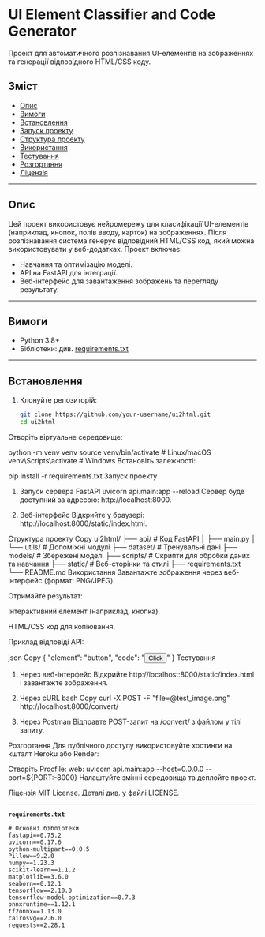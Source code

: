 # UI Element Classifier and Code Generator

Проект для автоматичного розпізнавання UI-елементів на зображеннях та генерації відповідного HTML/CSS коду.

## Зміст
- [Опис](#опис)
- [Вимоги](#вимоги)
- [Встановлення](#встановлення)
- [Запуск проекту](#запуск-проекту)
- [Структура проекту](#структура-проекту)
- [Використання](#використання)
- [Тестування](#тестування)
- [Розгортання](#розгортання)
- [Ліцензія](#ліцензія)

---

## Опис
Цей проект використовує нейромережу для класифікації UI-елементів (наприклад, кнопок, полів вводу, карток) на зображеннях. Після розпізнавання система генерує відповідний HTML/CSS код, який можна використовувати у веб-додатках. Проект включає:
- Навчання та оптимізацію моделі.
- API на FastAPI для інтеграції.
- Веб-інтерфейс для завантаження зображень та перегляду результату.

---

## Вимоги
- Python 3.8+
- Бібліотеки: див. [requirements.txt](requirements.txt)

---

## Встановлення
1. Клонуйте репозиторій:
   ```bash
   git clone https://github.com/your-username/ui2html.git
   cd ui2html
Створіть віртуальне середовище:

python -m venv venv
source venv/bin/activate  # Linux/macOS
venv\Scripts\activate     # Windows
Встановіть залежності:

pip install -r requirements.txt
Запуск проекту
1. Запуск сервера FastAPI
uvicorn api.main:app --reload
Сервер буде доступний за адресою: http://localhost:8000.

2. Веб-інтерфейс
Відкрийте у браузері: http://localhost:8000/static/index.html.

Структура проекту
Copy
ui2html/
├── api/               # Код FastAPI
│   ├── main.py
│   └── utils/         # Допоміжні модулі
├── dataset/           # Тренувальні дані
├── models/            # Збережені моделі
├── scripts/           # Скрипти для обробки даних та навчання
├── static/            # Веб-сторінки та стилі
├── requirements.txt
└── README.md
Використання
Завантажте зображення через веб-інтерфейс (формат: PNG/JPEG).

Отримайте результат:

Інтерактивний елемент (наприклад, кнопка).

HTML/CSS код для копіювання.

Приклад відповіді API:

json
Copy
{
  "element": "button",
  "code": "<button class='neu-button'>Click</button><style>.neu-button { ... }</style>"
}
Тестування
1. Через веб-інтерфейс
Відкрийте http://localhost:8000/static/index.html і завантажте зображення.

2. Через cURL
bash
Copy
curl -X POST -F "file=@test_image.png" http://localhost:8000/convert/
3. Через Postman
Відправте POST-запит на /convert/ з файлом у тілі запиту.

Розгортання
Для публічного доступу використовуйте хостинги на кшталт Heroku або Render:

Створіть Procfile:
web: uvicorn api.main:app --host=0.0.0.0 --port=${PORT:-8000}
Налаштуйте змінні середовища та деплойте проект.

Ліцензія
MIT License. Деталі див. у файлі LICENSE.

---

**`requirements.txt`**

```plaintext
# Основні бібліотеки
fastapi==0.75.2
uvicorn==0.17.6
python-multipart==0.0.5
Pillow==9.2.0
numpy==1.23.3
scikit-learn==1.1.2
matplotlib==3.6.0
seaborn==0.12.1
tensorflow==2.10.0
tensorflow-model-optimization==0.7.3
onnxruntime==1.12.1
tf2onnx==1.13.0
cairosvg==2.6.0
requests==2.28.1